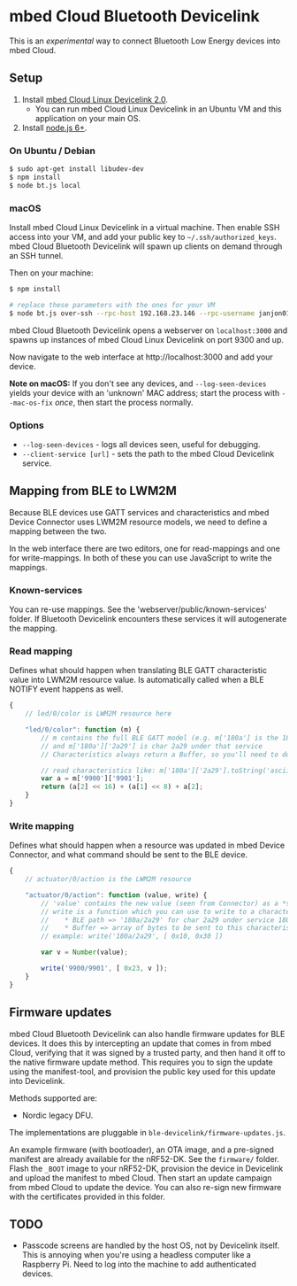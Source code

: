 # mbed Cloud Bluetooth Devicelink

This is an *experimental* way to connect Bluetooth Low Energy devices into mbed Cloud.

## Setup

1. Install [mbed Cloud Linux Devicelink 2.0](https://github.com/janjongboom/mbed-cloud-client-example-restricted/tree/RR1.2.1-EA-fake-fota).
    * You can run mbed Cloud Linux Devicelink in an Ubuntu VM and this application on your main OS.
2. Install [node.js 6+](https://nodejs.org/en/).

### On Ubuntu / Debian

```bash
$ sudo apt-get install libudev-dev
$ npm install
$ node bt.js local
```

### macOS

Install mbed Cloud Linux Devicelink in a virtual machine. Then enable SSH access into your VM, and add your public key to `~/.ssh/authorized_keys`. mbed Cloud Bluetooth Devicelink will spawn up clients on demand through an SSH tunnel.

Then on your machine:

```bash
$ npm install

# replace these parameters with the ones for your VM
$ node bt.js over-ssh --rpc-host 192.168.23.146 --rpc-username janjon01 --rpc-private-key ~/.ssh/id_rsa --rpc-binary /full/path/on/mbedCloudClientExample.elf
```

mbed Cloud Bluetooth Devicelink opens a webserver on `localhost:3000` and spawns up instances of mbed Cloud Linux Devicelink on port 9300 and up.

Now navigate to the web interface at http://localhost:3000 and add your device.

**Note on macOS:** If you don't see any devices, and `--log-seen-devices` yields your device with an 'unknown' MAC address; start the process with `--mac-os-fix` *once*, then start the process normally.

### Options

* `--log-seen-devices` - logs all devices seen, useful for debugging.
* `--client-service [url]` - sets the path to the mbed Cloud Devicelink service.

## Mapping from BLE to LWM2M

Because BLE devices use GATT services and characteristics and mbed Device Connector uses LWM2M resource models, we need to define a mapping between the two.

In the web interface there are two editors, one for read-mappings and one for write-mappings. In both of these you can use JavaScript to write the mappings.

### Known-services

You can re-use mappings. See the 'webserver/public/known-services' folder. If Bluetooth Devicelink encounters these services it will autogenerate the mapping.

### Read mapping

Defines what should happen when translating BLE GATT characteristic value into LWM2M resource value. Is automatically called when a BLE NOTIFY event happens as well.

```js
{
    // led/0/color is LWM2M resource here

    "led/0/color": function (m) {
        // m contains the full BLE GATT model (e.g. m['180a'] is the 180a service)
        // and m['180a']['2a29'] is char 2a29 under that service
        // Characteristics always return a Buffer, so you'll need to do some work to 'un-buffer' it.

        // read characteristics like: m['180a']['2a29'].toString('ascii'))
        var a = m['9900']['9901'];
        return (a[2] << 16) + (a[1] << 8) + a[2];
    }
}
```

### Write mapping

Defines what should happen when a resource was updated in mbed Device Connector, and what command should be sent to the BLE device.

```js
{
    // actuator/0/action is the LWM2M resource

    "actuator/0/action": function (value, write) {
        // 'value' contains the new value (seen from Connector) as a *string*
        // write is a function which you can use to write to a characteristic. it has 2 arguments
        //    * BLE path => '180a/2a29' for char 2a29 under service 180a
        //    * Buffer => array of bytes to be sent to this characteristic
        // example: write('180a/2a29', [ 0x10, 0x30 ])

        var v = Number(value);

        write('9900/9901', [ 0x23, v ]);
    }
}
```

## Firmware updates

mbed Cloud Bluetooth Devicelink can also handle firmware updates for BLE devices. It does this by intercepting an update that comes in from mbed Cloud, verifying that it was signed by a trusted party, and then hand it off to the native firmware update method. This requires you to sign the update using the manifest-tool, and provision the public key used for this update into Devicelink.

Methods supported are:

* Nordic legacy DFU.

The implementations are pluggable in `ble-devicelink/firmware-updates.js`.

An example firmware (with bootloader), an OTA image, and a pre-signed manifest are already available for the nRF52-DK. See the `firmware/` folder. Flash the `_BOOT` image to your nRF52-DK, provision the device in Devicelink and upload the manifest to mbed Cloud. Then start an update campaign from mbed Cloud to update the device. You can also re-sign new firmware with the certificates provided in this folder.

## TODO

* Passcode screens are handled by the host OS, not by Devicelink itself. This is annoying when you're using a headless computer like a Raspberry Pi. Need to log into the machine to add authenticated devices.
